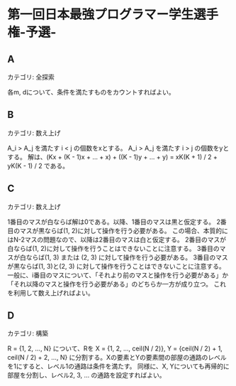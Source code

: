 # 第一回日本最強プログラマー学生選手権-予選-

## A
カテゴリ: 全探索

各m, dについて、条件を満たすものをカウントすればよい。

## B
カテゴリ: 数え上げ

A_i > A_j を満たす i < j の個数をxとする。
A_i > A_j を満たす i > j の個数をyとする。
解は、(Kx + (K - 1)x + ... + x) + ((K - 1)y + ... + y) = xK(K + 1) / 2 + yK(K - 1) / 2 である。

## C
カテゴリ: 数え上げ

1番目のマスが白ならば解は0である。以降、1番目のマスは黒と仮定する。
2番目のマスが黒ならば(1, 2)に対して操作を行う必要がある。
この場合、本質的にはN-2マスの問題なので、以降は2番目のマスは白と仮定する。
2番目のマスが白ならば(1, 2)に対して操作を行うことはできないことに注意する。
3番目のマスが白ならば(1, 3) または (2, 3) に対して操作を行う必要がある。
3番目のマスが黒ならば(1, 3)と(2, 3) に対して操作を行うことはできないことに注意する。
一般に、i番目のマスについて、「それより前のマスと操作を行う必要がある」か
「それ以降のマスと操作を行う必要がある」のどちらか一方が成り立つ。
これを利用して数え上げればよい。

## D
カテゴリ: 構築

R = {1, 2, ..., N} について、Rを X = {1, 2, ..., ceil(N / 2)}, Y = {ceil(N / 2) + 1, ceil(N / 2) + 2, ..., N}
に分割する。Xの要素とYの要素間の部屋の通路のレベルを1にすると、レベル1の通路は条件を満たす。
同様に、X, Yについても再帰的に部屋を分割し、レベル2, 3, ... の通路を設定すればよい。
